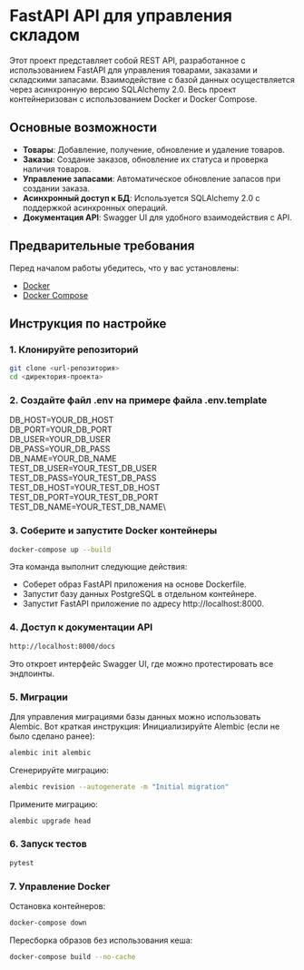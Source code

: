 # FastAPI API для управления складом
Этот проект представляет собой REST API, разработанное с использованием FastAPI для управления товарами, заказами и складскими запасами. Взаимодействие с базой данных осуществляется через асинхронную версию SQLAlchemy 2.0. Весь проект контейнеризован с использованием Docker и Docker Compose.
## Основные возможности
- **Товары**: Добавление, получение, обновление и удаление товаров.
- **Заказы**: Создание заказов, обновление их статуса и проверка наличия товаров.
- **Управление запасами**: Автоматическое обновление запасов при создании заказа.
- **Асинхронный доступ к БД**: Используется SQLAlchemy 2.0 с поддержкой асинхронных операций.
- **Документация API**: Swagger UI для удобного взаимодействия с API.
## Предварительные требования
Перед началом работы убедитесь, что у вас установлены:
- [Docker](https://docs.docker.com/get-docker/)
- [Docker Compose](https://docs.docker.com/compose/install/)
## Инструкция по настройке
### 1. Клонируйте репозиторий
```bash
git clone <url-репозитория>
cd <директория-проекта>
```
### 2. Создайте файл .env на примере файла .env.template
DB_HOST=YOUR_DB_HOST\
DB_PORT=YOUR_DB_PORT\
DB_USER=YOUR_DB_USER\
DB_PASS=YOUR_DB_PASS\
DB_NAME=YOUR_DB_NAME\
TEST_DB_USER=YOUR_TEST_DB_USER\
TEST_DB_PASS=YOUR_TEST_DB_PASS\
TEST_DB_HOST=YOUR_TEST_DB_HOST\
TEST_DB_PORT=YOUR_TEST_DB_PORT\
TEST_DB_NAME=YOUR_TEST_DB_NAME\
### 3. Соберите и запустите Docker контейнеры
```bash
docker-compose up --build
```
Эта команда выполнит следующие действия:
* Соберет образ FastAPI приложения на основе Dockerfile.
* Запустит базу данных PostgreSQL в отдельном контейнере.
* Запустит FastAPI приложение по адресу http://localhost:8000.
### 4. Доступ к документации API
```bash
http://localhost:8000/docs
```
Это откроет интерфейс Swagger UI, где можно протестировать все эндпоинты.
### 5. Миграции
Для управления миграциями базы данных можно использовать Alembic. Вот краткая инструкция:
Инициализируйте Alembic (если не было сделано ранее):
```bash
alembic init alembic
```
Сгенерируйте миграцию:
```bash
alembic revision --autogenerate -m "Initial migration"
```
Примените миграцию:
```bash
alembic upgrade head
```
### 6. Запуск тестов
```bash
pytest
```
### 7. Управление Docker
Остановка контейнеров:
```bash
docker-compose down
```
Пересборка образов без использования кеша:
```bash
docker-compose build --no-cache
```